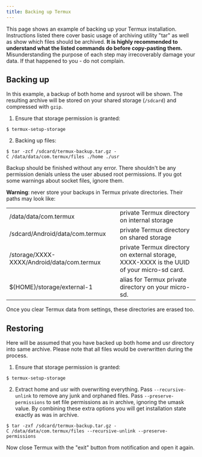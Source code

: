 ```yaml
---
title: Backing up Termux
---
```


This page shows an example of backing up your Termux installation.
Instructions listed there cover basic usage of archiving utility "tar"
as well as show which files should be archived. **It is highly
recommended to understand what the listed commands do before
copy-pasting them.** Misunderstanding the purpose of each step may
irrecoverably damage your data. If that happened to you - do not
complain.

## Backing up

In this example, a backup of both home and sysroot will be shown. The
resulting archive will be stored on your shared storage (`/sdcard`) and
compressed with `gzip`.

1. Ensure that storage permission is granted:
```shell
$ termux-setup-storage
```
2. Backing up files:
```shell
$ tar -zcf /sdcard/termux-backup.tar.gz -C /data/data/com.termux/files ./home ./usr
```
Backup should be finished without any error. There shouldn't be any
permission denials unless the user abused root permissions. If you got
some warnings about socket files, ignore them.

**Warning**: never store your backups in Termux private directories.
Their paths may look like:

|                                            |                                                                                    |
|--------------------------------------------|--------------------------------------------------------------------------------------------|
| /data/data/com.termux                      | private Termux directory on internal storage                                               |
| /sdcard/Android/data/com.termux            | private Termux directory on shared storage                                                 |
| /storage/XXXX-XXXX/Android/data/com.termux | private Termux directory on external storage, XXXX-XXXX is the UUID of your micro-sd card. |
| ${HOME}/storage/external-1                 | alias for Termux private directory on your micro-sd.                                       |

Once you clear Termux data from settings, these directories are erased
too.

## Restoring

Here will be assumed that you have backed up both home and usr directory
into same archive. Please note that all files would be overwritten
during the process.

1. Ensure that storage permission is granted:
```shell
$ termux-setup-storage
```
2. Extract home and usr with overwriting everything. Pass
`--recursive-unlink` to remove any junk and orphaned files. Pass
`--preserve-permissions` to set file permissions as in archive, ignoring
the umask value. By combining these extra options you will get
installation state exactly as was in archive.
```shell
$ tar -zxf /sdcard/termux-backup.tar.gz -C /data/data/com.termux/files --recursive-unlink --preserve-permissions
```
Now close Termux with the "exit" button from notification and open it
again.
